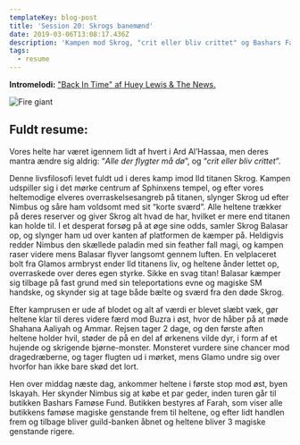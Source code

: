 ```yaml
---
templateKey: blog-post
title: 'Session 20: Skrogs banemænd'
date: 2019-03-06T13:08:17.436Z
description: 'Kampen mod Skrog, "crit eller bliv crittet" og Bashars Famøse Fund'
tags:
  - resume
---
```

**Intromelodi:** ["Back In Time" af Huey Lewis & The News.](https://open.spotify.com/track/5pfjoD5Qo4r1E5pSlJu0jM)

![Fire giant](/img/636252778143767005.jpeg)

## Fuldt resume:

Vores helte har været igennem lidt af hvert i Ard Al’Hassaa, men deres mantra ændre sig aldrig: “_Alle der flygter må dø_”, og “_crit eller bliv crittet_”.

Denne livsfilosofi levet fuldt ud i deres kamp imod Ild titanen Skrog. Kampen udspiller sig i det mørke centrum af Sphinxens tempel, og efter vores heltemodige elveres overraskelsesangreb på titanen, slynger Skrog ud efter Nimbus og såre ham voldsomt med sit “korte sværd”. Alle heltene trækker på deres reserver og giver Skrog alt hvad de har, hvilket er mere end titanen kan holde til. I et desperat forsøg på at øge sine odds, samler Skrog Balasar op, og slynger ham ud over kanten af platformen de kæmper på. Heldigvis redder Nimbus den skællede paladin med sin feather fall magi, og kampen raser videre mens Balasar flyver langsomt gennem luften. En velplaceret bolt fra Glamos armbryst ender Ild titanens liv, og heltene ånder lettet op, overraskede over deres egen styrke. Sikke en svag titan! Balasar kæmper sig tilbage på fast grund med sin teleportations evne og magiske SM handske, og skynder sig at tage både bælte og sværd fra den døde Skrog.

Efter kamprusen er ude af blodet og alt af værdi er blevet slæbt væk, gør heltene klar til deres videre færd mod Buzra i øst, hvor de håber på at møde Shahana Aaliyah og Ammar. Rejsen tager 2 dage, og den første aften heltene holder hvil, støder de på en del af ørkenens vilde dyr, i form af et hujende og skrigende bjørne-monster. Monsteret vurdere sine chancer mod dragedræberne, og tager flugten ud i mørket, mens Glamo undre sig over hvorfor han ikke bare skød det lort.

Hen over middag næste dag, ankommer heltene i første stop mod øst, byen Iskayah. Her skynder Nimbus sig at købe et par geder, inden turen går til butikken Bashars Famøse Fund. Butikken bestyres af Farah, som viser alle butikkens famøse magiske genstande frem til heltene, og efter lidt handlen frem og tilbage bliver guild-banken åbnet og heltene bliver 3 magiske genstande rigere.
